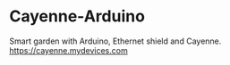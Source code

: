 # Cayenne-Arduino
Smart garden with Arduino, Ethernet shield and Cayenne.
https://cayenne.mydevices.com
